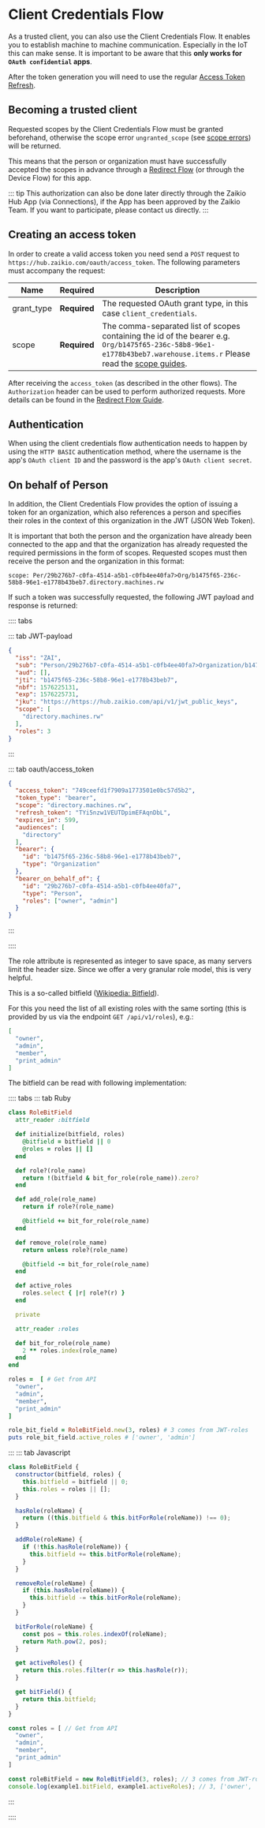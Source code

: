 # Client Credentials Flow

As a trusted client, you can also use the Client Credentials Flow. It enables you to establish machine to machine communication. Especially in the IoT this can make sense. It is important to be aware that this **only works for `OAuth confidential` apps**.

After the token generation you will need to use the regular [Access Token Refresh](./access-token-refresh.html).

## Becoming a trusted client

Requested scopes by the Client Credentials Flow must be granted beforehand, otherwise the scope error `ungranted_scope` (see [scope errors](/guide/oauth/scopes.html)) will be returned.

This means that the person or organization must have successfully accepted the scopes in advance through a [Redirect Flow](/guide/oauth/redirect-flow.html) (or through the Device Flow) for this app.

::: tip
This authorization can also be done later directly through the Zaikio Hub App (via Connections), if the App has been approved by the Zaikio Team. If you want to participate, please contact us directly.
:::

## Creating an access token

In order to create a valid access token you need send a `POST` request to `https://hub.zaikio.com/oauth/access_token`. The following parameters must accompany the request:

| Name       | Required     | Description                                                                                                                                                                                    |
| ---------- | ------------ | ---------------------------------------------------------------------------------------------------------------------------------------------------------------------------------------------- |
| grant_type | **Required** | The requested OAuth grant type, in this case `client_credentials`.                                                                                                                             |
| scope      | **Required** | The comma-separated list of scopes containing the id of the bearer e.g. `Org/b1475f65-236c-58b8-96e1-e1778b43beb7.warehouse.items.r` Please read the [scope guides](/guide/oauth/scopes.html). |

After receiving the `access_token` (as described in the other flows). The `Authorization` header can be used to perform authorized requests. More details can be found in the [Redirect Flow Guide](redirect-flow.html#retrieve-user-information-via-the-directory-api).

## Authentication

When using the client credentials flow authentication needs to happen by using the `HTTP BASIC` authentication method, where the username is the app's `OAuth client ID` and the password is the app's `OAuth client secret`.


## On behalf of Person

In addition, the Client Credentials Flow provides the option of issuing a token for an organization, which also references a person and specifies their roles in the context of this organization in the JWT (JSON Web Token).

It is important that both the person and the organization have already been connected to the app and that the organization has already requested the required permissions in the form of scopes. Requested scopes must then receive the person and the organization in this format:

```
scope: Per/29b276b7-c0fa-4514-a5b1-c0fb4ee40fa7>Org/b1475f65-236c-58b8-96e1-e1778b43beb7.directory.machines.rw
```

If such a token was successfully requested, the following JWT payload and response is returned:

:::: tabs

::: tab JWT-payload

```json
{
  "iss": "ZAI",
  "sub": "Person/29b276b7-c0fa-4514-a5b1-c0fb4ee40fa7>Organization/b1475f65-236c-58b8-96e1-e1778b43beb7",
  "aud": [],
  "jti": "b1475f65-236c-58b8-96e1-e1778b43beb7",
  "nbf": 1576225131,
  "exp": 1576225731,
  "jku": "https://https://hub.zaikio.com/api/v1/jwt_public_keys",
  "scope": [
    "directory.machines.rw"
  ],
  "roles": 3
}
```

:::

::: tab oauth/access_token

```json
{
  "access_token": "749ceefd1f7909a1773501e0bc57d5b2",
  "token_type": "bearer",
  "scope": "directory.machines.rw",
  "refresh_token": "TYi5nzw1VEUTDpimEFAqnDbL",
  "expires_in": 599,
  "audiences": [
    "directory"
  ],
  "bearer": {
    "id": "b1475f65-236c-58b8-96e1-e1778b43beb7",
    "type": "Organization"
  },
  "bearer_on_behalf_of": {
    "id": "29b276b7-c0fa-4514-a5b1-c0fb4ee40fa7",
    "type": "Person",
    "roles": ["owner", "admin"]
  }
}
```

:::

::::

The role attribute is represented as integer to save space, as many servers limit the header size. Since we offer a very granular role model, this is very helpful.

This is a so-called bitfield ([Wikipedia: Bitfield](https://en.wikipedia.org/wiki/Bit_field)).

For this you need the list of all existing roles with the same sorting (this is provided by us via the endpoint `GET /api/v1/roles`), e.g.:

```json
[
  "owner",
  "admin",
  "member",
  "print_admin"
]
```

The bitfield can be read with following implementation:

:::: tabs
::: tab Ruby

```rb
class RoleBitField
  attr_reader :bitfield

  def initialize(bitfield, roles)
  	@bitfield = bitfield || 0
    @roles = roles || []
  end

  def role?(role_name)
    return !(bitfield & bit_for_role(role_name)).zero?
  end

  def add_role(role_name)
    return if role?(role_name)

    @bitfield += bit_for_role(role_name)
  end

  def remove_role(role_name)
    return unless role?(role_name)

    @bitfield -= bit_for_role(role_name)
  end

  def active_roles
    roles.select { |r| role?(r) }
  end

  private

  attr_reader :roles

  def bit_for_role(role_name)
    2 ** roles.index(role_name)
  end
end

roles =  [ # Get from API
  "owner",
  "admin",
  "member",
  "print_admin"
]

role_bit_field = RoleBitField.new(3, roles) # 3 comes from JWT-roles
puts role_bit_field.active_roles # ['owner', 'admin']
```

:::
::: tab Javascript

```js
class RoleBitField {
  constructor(bitfield, roles) {
  	this.bitfield = bitfield || 0;
    this.roles = roles || [];
  }

  hasRole(roleName) {
    return ((this.bitfield & this.bitForRole(roleName)) !== 0);
  }

  addRole(roleName) {
    if (!this.hasRole(roleName)) {
      this.bitfield += this.bitForRole(roleName);
    }
  }

  removeRole(roleName) {
    if (this.hasRole(roleName)) {
      this.bitfield -= this.bitForRole(roleName);
    }
  }

  bitForRole(roleName) {
    const pos = this.roles.indexOf(roleName);
    return Math.pow(2, pos);
  }

  get activeRoles() {
    return this.roles.filter(r => this.hasRole(r));
  }

  get bitField() {
    return this.bitfield;
  }
}

const roles = [ // Get from API
  "owner",
  "admin",
  "member",
  "print_admin"
]

const roleBitField = new RoleBitField(3, roles); // 3 comes from JWT-roles
console.log(example1.bitField, example1.activeRoles); // 3, ['owner', 'admin']
```

:::

::::
